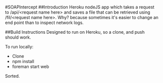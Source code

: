 #SOAPIntercept
##Introduction
Heroku nodeJS app which takes a request to /api/&lt;request name here> and saves a file that can be retrieved using /fil/&lt;request name here>. Why? because sometimes it's easier to change an end point than to inspect network logs.

##Build Instructions
Designed to run on Heroku, so a clone, and push should work.

To run locally:

+ Clone
+ npm install
+ foreman start web

Sorted.
